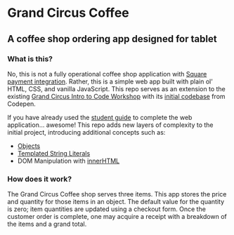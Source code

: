 # Grand Circus Coffee
## A coffee shop ordering app designed for tablet

### What is this?

No, this is not a fully operational coffee shop application with [Square payment integration](https://squareup.com/us/en/townsquare/payment-api).  Rather, this is a simple web app built with plain ol' HTML, CSS, and vanilla JavaScript.  This repo serves as an extension to the existing [Grand Circus Intro to Code Workshop](https://www.grandcircus.co/itc-remote) with its [initial codebase](https://www.grandcircus.co/itc-practice-remote) from Codepen.

If you have already used the [student guide](https://www.grandcircus.co/itc-guide) to complete the web application... awesome!  This repo adds new layers of complexity to the initial project, introducing additional concepts such as:

* [Objects](https://www.w3schools.com/js/js_objects.asp)
* [Templated String Literals](https://developer.mozilla.org/en-US/docs/Web/JavaScript/Reference/Template_literals)
* DOM Manipulation with [innerHTML](https://www.w3schools.com/jsref/prop_html_innerhtml.asp)

### How does it work?

The Grand Circus Coffee shop serves three items.  This app stores the price and quantity for those items in an object.  The default value for the quantity is zero; item quantities are updated using a checkout form.  Once the customer order is complete, one may acquire a receipt with a breakdown of the items and a grand total.

